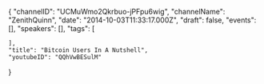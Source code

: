 {
    "channelID": "UCMuWmo2Qkrbuo-jPFpu6wig",
    "channelName": "ZenithQuinn",
    "date": "2014-10-03T11:33:17.000Z",
    "draft": false,
    "events": [],
    "speakers": [],
    "tags": [

    ],
    "title": "Bitcoin Users In A Nutshell",
    "youtubeID": "QQhVwBESulM"
}
